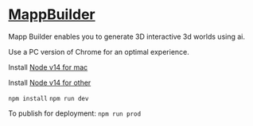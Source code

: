 # [MappBuilder](https://mappalabs.com)

Mapp Builder enables you to generate 3D interactive 3d worlds using ai.

Use a PC version of Chrome for an optimal experience.


Install [Node v14 for mac](https://nodejs.org/download/release/v14.21.3/node-v14.21.3.pkg)

Install [Node v14 for other](https://nodejs.org/download/release/v14.21.3)

`npm install`
`npm run dev`

To publish for deployment:
`npm run prod`

